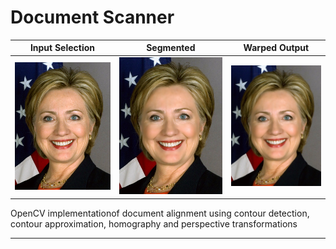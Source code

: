 # Document Scanner

Input Selection            |  Segmented                | Warped Output
:-------------------------:|:-------------------------:|:-------------------------:
![alt text](https://github.com/5starkarma/face-smoothing/blob/main/data/images/hillary_clinton.jpg?raw=true "Input image")  |  ![alt text](https://github.com/5starkarma/face-smoothing/blob/main/data/output/output_0.jpg?raw=true "Output image") | ![alt text](https://github.com/5starkarma/face-smoothing/blob/main/data/output/output_0.jpg?raw=true "Output image")

OpenCV implementationof document alignment using contour detection, contour approximation,
homography and perspective transformations

---
